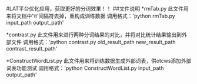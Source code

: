#LAT平台优化应用，获取更好的分词效果！！
##文件说明
*rmTab.py
此文件用来将文档中'\t'间隔符去掉，重构成训练数据
调用格式：'python rmTab.py input_path output_path'

*contrast.py
此文件用来进行两种分词结果的对比，并将对比统计结果输出到外部文件
调用格式：'python contrast.py old_result_path new_result_path contrast_result_path'

*ConstructWordList.py
此文件用来将训练数据生成外部词表，供otcws添加外部词表功能测试
调用格式：'python ConstructWordList.py input_path output_path'

